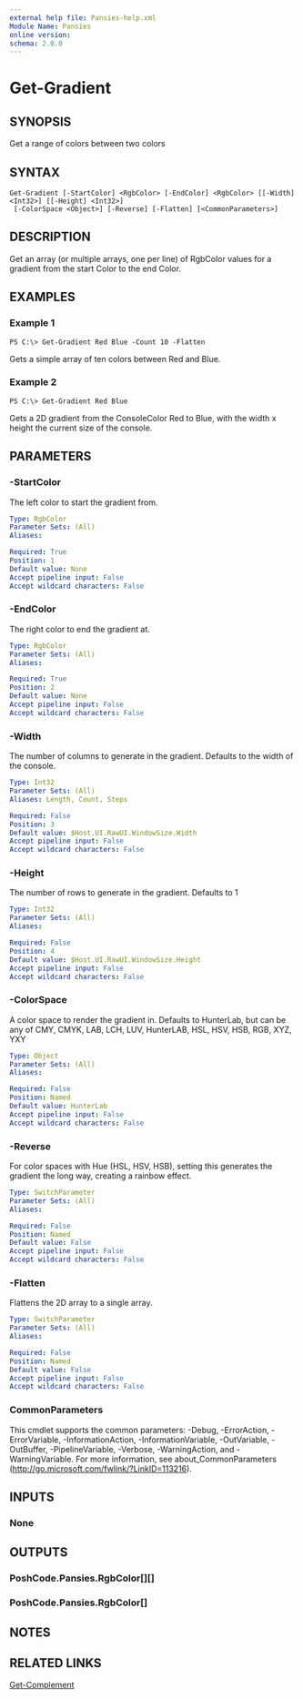 ```yaml
---
external help file: Pansies-help.xml
Module Name: Pansies
online version: 
schema: 2.0.0
---
```


# Get-Gradient

## SYNOPSIS
Get a range of colors between two colors

## SYNTAX

```
Get-Gradient [-StartColor] <RgbColor> [-EndColor] <RgbColor> [[-Width] <Int32>] [[-Height] <Int32>]
 [-ColorSpace <Object>] [-Reverse] [-Flatten] [<CommonParameters>]
```

## DESCRIPTION
Get an array (or multiple arrays, one per line) of RgbColor values for a gradient from the start Color to the end Color.

## EXAMPLES

### Example 1
```
PS C:\> Get-Gradient Red Blue -Count 10 -Flatten
```

Gets a simple array of ten colors between Red and Blue.

### Example 2
```
PS C:\> Get-Gradient Red Blue
```

Gets a 2D gradient from the ConsoleColor Red to Blue, with the width x height the current size of the console.

## PARAMETERS

### -StartColor
The left color to start the gradient from.

```yaml
Type: RgbColor
Parameter Sets: (All)
Aliases: 

Required: True
Position: 1
Default value: None
Accept pipeline input: False
Accept wildcard characters: False
```

### -EndColor
The right color to end the gradient at.

```yaml
Type: RgbColor
Parameter Sets: (All)
Aliases: 

Required: True
Position: 2
Default value: None
Accept pipeline input: False
Accept wildcard characters: False
```

### -Width
The number of columns to generate in the gradient. Defaults to the width of the console.

```yaml
Type: Int32
Parameter Sets: (All)
Aliases: Length, Count, Steps

Required: False
Position: 3
Default value: $Host.UI.RawUI.WindowSize.Width
Accept pipeline input: False
Accept wildcard characters: False
```

### -Height
The number of rows to generate in the gradient. Defaults to 1

```yaml
Type: Int32
Parameter Sets: (All)
Aliases: 

Required: False
Position: 4
Default value: $Host.UI.RawUI.WindowSize.Height
Accept pipeline input: False
Accept wildcard characters: False
```

### -ColorSpace
A color space to render the gradient in. Defaults to HunterLab, but can be any of
CMY, CMYK, LAB, LCH, LUV, HunterLAB, HSL, HSV, HSB, RGB, XYZ, YXY

```yaml
Type: Object
Parameter Sets: (All)
Aliases: 

Required: False
Position: Named
Default value: HunterLab
Accept pipeline input: False
Accept wildcard characters: False
```

### -Reverse
For color spaces with Hue (HSL, HSV, HSB), setting this generates the gradient the long way, creating a rainbow effect.

```yaml
Type: SwitchParameter
Parameter Sets: (All)
Aliases: 

Required: False
Position: Named
Default value: False
Accept pipeline input: False
Accept wildcard characters: False
```

### -Flatten
Flattens the 2D array to a single array.

```yaml
Type: SwitchParameter
Parameter Sets: (All)
Aliases: 

Required: False
Position: Named
Default value: False
Accept pipeline input: False
Accept wildcard characters: False
```

### CommonParameters
This cmdlet supports the common parameters: -Debug, -ErrorAction, -ErrorVariable, -InformationAction, -InformationVariable, -OutVariable, -OutBuffer, -PipelineVariable, -Verbose, -WarningAction, and -WarningVariable. For more information, see about_CommonParameters (http://go.microsoft.com/fwlink/?LinkID=113216).

## INPUTS

### None

## OUTPUTS

### PoshCode.Pansies.RgbColor[][]

### PoshCode.Pansies.RgbColor[]

## NOTES

## RELATED LINKS

[Get-Complement](Get-Complement.md)